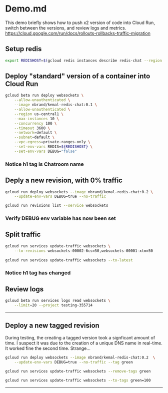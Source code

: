  # Demo.md
 This demo briefly shows how to push x2 version of code into Cloud Run,
 switch between the versions, and review logs and metrics.
 https://cloud.google.com/run/docs/rollouts-rollbacks-traffic-migration

## Setup redis
```bash
export REDISHOST=$(gcloud redis instances describe redis-chat --region $REGION --format "value(host)")
```

## Deploy "standard" version of a container into Cloud Run
```bash
gcloud beta run deploy websockets \
	--allow-unauthenticated \
	--image nbrand/kemal-redis-chat:0.1 \
	--allow-unauthenticated \
	--region us-central1 \
	--max-instances 10 \
	--concurrency 100 \
	--timeout 3600 \
	--network=default \
	--subnet=default \
	--vpc-egress=private-ranges-only \
	--set-env-vars REDIS=${REDISHOST} \
	--set-env-vars DEBUG="false"
```

### Notice h1 tag is Chatroom name

## Deply a new revision, with 0% traffic
```bash
gcloud run deploy websockets --image nbrand/kemal-redis-chat:0.2 \
    --update-env-vars DEBUG=true --no-traffic

gcloud run revisions list --service websockets
```

### Verify DEBUG env variable has now been set

## Split traffic
```bash
gcloud run services update-traffic websockets \
    --to-revisions websockets-00002-6cs=50,websockets-00001-xtm=50
    
gcloud run services update-traffic websockets --to-latest
```

### Notice h1 tag has changed

## Review logs
```bash
gcloud beta run services logs read websockets \
    --limit=20 --project testing-355714
```

---

## Deploy a new tagged revision
During testing, the creating a tagged version took a signficant
amount of time.  I suspect it was due to the creation of a unique
DNS name in real-time. It worked fine the second time. Strange...

```bash
gcloud run deploy websockets --image nbrand/kemal-redis-chat:0.2  \
    --update-env-vars DEBUG=true --no-traffic --tag green
    
gcloud run services update-traffic websockets --remove-tags green

gcloud run services update-traffic websockets --to-tags green=100
```

---
